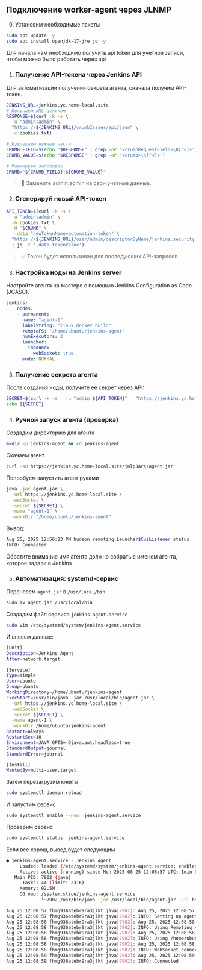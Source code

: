 ## Подключение worker-agent через JLNMP

0. Установим необходимые пакеты

```bash
sudo apt update -y
sudo apt install openjdk-17-jre jq -y 
```
Для начала нам необходимо получить api token для учетной записи, чтобы можно было работать через api 

1. ### Получение API-токена через Jenkins API

Для автоматизации получения секрета агента, сначала получим API-токен.

```bash
JENKINS_URL=jenkins.yc.home-local.site
# Получаем XML целиком
RESPONSE=$(curl -k -s \
  -u "admin:admin" \
  "https://${JENKINS_URL}/crumbIssuer/api/json" \
  -c cookies.txt)

# Извлекаем нужные части
CRUMB_FIELD=$(echo "$RESPONSE" | grep -oP '<crumbRequestField>\K[^<]+')
CRUMB_VALUE=$(echo "$RESPONSE" | grep -oP '<crumb>\K[^<]+')

# Формируем заголовок
CRUMB="${CRUMB_FIELD}:${CRUMB_VALUE}"
```
>🔐 Замените admin:admin на свои учётные данные. 


2. ### Сгенерируй новый API-токен

```bash
API_TOKEN=$(curl -k -s \
  -u "admin:admin" \
  -b cookies.txt \
  -H "$CRUMB" \
  --data "newTokenName=automation-token" \
  "https://${JENKINS_URL}/user/admin/descriptorByName/jenkins.security.ApiTokenProperty/generateNewToken" \
  | jq -r '.data.tokenValue')
```
>✅ Токен будет использован для последующих API-запросов. 



3. ### Настройка ноды на Jenkins server

Настройте агента на мастере с помощью Jenkins Configuration as Code (JCASC).

```yaml
jenkins:
    nodes:
    - permanent:
      name: "agent-1"
      labelString: "linux docker build"
      remoteFS: "/home/ubuntu/jenkins-agent"
      numExecutors: 2
      launcher:
        inbound:
          webSocket: true
      mode: NORMAL
```

3. ### Получение секрета агента

После создания ноды, получите её секрет через API:

```bash
SECRET=$(curl -k -s   -u "admin:${API_TOKEN}"   "https://jenkins.yc.home-local.site/computer/agent-1/slave-agent.jnlp" | sed "s/.*<application-desc><argument>\([a-z0-9]*\).*/\1\n/")
echo ${SECRET}
```

4. ###  Ручной запуск агента (проверка)

Создадим директорию для агента

```bash
mkdir -p jenkins-agent && cd jenkins-agent
```

Скачаем агент

```bash
curl -sO https://jenkins.yc.home-local.site/jnlpJars/agent.jar
```

Попробуем запустить агент руками

```bash
java -jar agent.jar \
  -url https://jenkins.yc.home-local.site \
  -webSocket \
  -secret ${SECRET} \
  -name "agent-1" \
  -workDir "/home/ubuntu/jenkins-agent"
```
Вывод:

```bash
Aug 25, 2025 12:56:23 PM hudson.remoting.Launcher$CuiListener status
INFO: Connected
```

Обратите внимание имя агента должно собрать с именем агента, которое задали в Jenkins

5. ### Автоматизация: systemd-сервис

Перенесем `agent.jar` в `/usr/local/bin`

```bash
sudo mv agent.jar /usr/local/bin
```

Создадим файл сервиса `jenkins-agent.service`

```bash
sudo vim /etc/systemd/system/jenkins-agent.service
```

И внесем данные:

```bash
[Unit]
Description=Jenkins Agent
After=network.target

[Service]
Type=simple
User=ubuntu
Group=ubuntu
WorkingDirectory=/home/ubuntu/jenkins-agent
ExecStart=/usr/bin/java -jar /usr/local/bin/agent.jar \
  -url https://jenkins.yc.home-local.site \
  -webSocket \
  -secret ${SECRET} \
  -name agent-1 \
  -workDir /home/ubuntu/jenkins-agent
Restart=always
RestartSec=10
Environment=JAVA_OPTS=-Djava.awt.headless=true
StandardOutput=journal
StandardError=journal

[Install]
WantedBy=multi-user.target
```

Затем перезагрузим юниты

```bash
sudo systemctl daemon-reload
```

И запустим сервис

```bash
sudo systemctl enable --now  jenkins-agent.service
```

Проверим сервис

```bash
sudo systemctl status  jenkins-agent.service
```

Если все хорош, вывод будет следующим

```bash
● jenkins-agent.service - Jenkins Agent
     Loaded: loaded (/etc/systemd/system/jenkins-agent.service; enabled; vendor preset: enabled)
     Active: active (running) since Mon 2025-08-25 12:08:57 UTC; 1min 3s ago
   Main PID: 7902 (java)
      Tasks: 44 (limit: 2316)
     Memory: 92.5M
     CGroup: /system.slice/jenkins-agent.service
             └─7902 /usr/bin/java -jar /usr/local/bin/agent.jar -url https://jenkins.yc.home-local.site -webSocket -secret bb1bd95c2810ac36034e884759702c7aeb0dc676812a1d4>

Aug 25 12:08:57 fhmg936atebr9ra3jlkt java[7902]: Aug 25, 2025 12:08:57 PM hudson.remoting.Launcher createEngine
Aug 25 12:08:57 fhmg936atebr9ra3jlkt java[7902]: INFO: Setting up agent: agent-1
Aug 25 12:08:58 fhmg936atebr9ra3jlkt java[7902]: Aug 25, 2025 12:08:58 PM hudson.remoting.Engine startEngine
Aug 25 12:08:58 fhmg936atebr9ra3jlkt java[7902]: INFO: Using Remoting version: 3309.v27b_9314fd1a_4
Aug 25 12:08:58 fhmg936atebr9ra3jlkt java[7902]: Aug 25, 2025 12:08:58 PM org.jenkinsci.remoting.engine.WorkDirManager initializeWorkDir
Aug 25 12:08:58 fhmg936atebr9ra3jlkt java[7902]: INFO: Using /home/ubuntu/jenkins-agent/remoting as a remoting work directory
Aug 25 12:08:58 fhmg936atebr9ra3jlkt java[7902]: Aug 25, 2025 12:08:58 PM hudson.remoting.Launcher$CuiListener status
Aug 25 12:08:58 fhmg936atebr9ra3jlkt java[7902]: INFO: WebSocket connection open
Aug 25 12:08:59 fhmg936atebr9ra3jlkt java[7902]: Aug 25, 2025 12:08:59 PM hudson.remoting.Launcher$CuiListener status
Aug 25 12:08:59 fhmg936atebr9ra3jlkt java[7902]: INFO: Connected
```